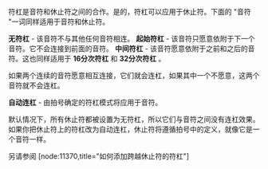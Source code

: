 符杠是音符和休止符之间的合作。是的，符杠可以应用于休止符。下面的 "音符 "一词同样适用于音符和休止符。

__无符杠__ - 该音符不与其他任何音符相连。
__起始符杠__ - 该音符只愿意依附于下一个音符。它不会连接到前面的音符。
__中间符杠__ - 该音符愿意依附于之前和之后的音符。这也同样适用于 __16分次符杠__ 和 __32分次符杠__ 。

如果两个连续的音符愿意相互连接，它们就会连杠，如果其中一个不愿意，这两个音符就不会连杠。

__自动连杠__ - 由拍号确定的符杠模式将应用于音符。

默认情况下，所有休止符都被设置为无符杠，所以它们与音符之间没有连杠效果。如果你把休止符上的符杠改为自动连杠，休止符将遵循拍号中的定义，就像它是一个音符一样。

另请参阅 [node:11370,title="如何添加跨越休止符的符杠"]
